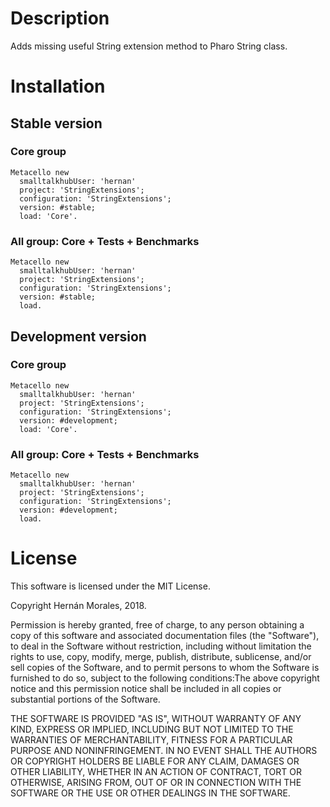 
# Description

Adds missing useful String extension method to Pharo String class.

# Installation

## Stable version

### Core group

```smalltalk
Metacello new 
  smalltalkhubUser: 'hernan' 
  project: 'StringExtensions';  
  configuration: 'StringExtensions';  
  version: #stable;  
  load: 'Core'.
```

### All group: Core + Tests + Benchmarks

```smalltalk
Metacello new 
  smalltalkhubUser: 'hernan' 
  project: 'StringExtensions';  
  configuration: 'StringExtensions';  
  version: #stable;  
  load.
```

## Development version

### Core group

```smalltalk
Metacello new 
  smalltalkhubUser: 'hernan' 
  project: 'StringExtensions';  
  configuration: 'StringExtensions';  
  version: #development;  
  load: 'Core'.
```

### All group: Core + Tests + Benchmarks

```smalltalk
Metacello new 
  smalltalkhubUser: 'hernan' 
  project: 'StringExtensions';  
  configuration: 'StringExtensions';  
  version: #development;  
  load.
```

# License

This software is licensed under the MIT License.

Copyright Hernán Morales, 2018.

Permission is hereby granted, free of charge, to any person obtaining a copy of this software and associated documentation files (the "Software"), to deal in the Software without restriction, including without limitation the rights to use, copy, modify, merge, publish, distribute, sublicense, and/or sell copies of the Software, and to permit persons to whom the Software is furnished to do so, subject to the following conditions:The above copyright notice and this permission notice shall be included in all copies or substantial portions of the Software.

THE SOFTWARE IS PROVIDED "AS IS", WITHOUT WARRANTY OF ANY KIND, EXPRESS OR IMPLIED, INCLUDING BUT NOT LIMITED TO THE WARRANTIES OF MERCHANTABILITY, FITNESS FOR A PARTICULAR PURPOSE AND NONINFRINGEMENT. IN NO EVENT SHALL THE AUTHORS OR COPYRIGHT HOLDERS BE LIABLE FOR ANY CLAIM, DAMAGES OR OTHER LIABILITY, WHETHER IN AN ACTION OF CONTRACT, TORT OR OTHERWISE, ARISING FROM, OUT OF OR IN CONNECTION WITH THE SOFTWARE OR THE USE OR OTHER DEALINGS IN THE SOFTWARE.

